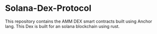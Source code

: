 # Solana-Dex-Protocol
This repository contains the AMM DEX smart contracts built using Anchor lang. This Dex is built for an solana blockchain using rust.
